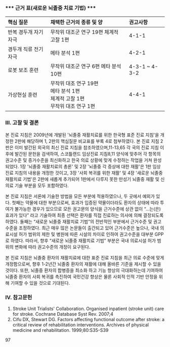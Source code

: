### *** 근거 표(새로운 뇌졸중 치료 기법) ***

| 핵심 질문 | 채택한 근거의 종류 및 양 | 권고사항 |
| :-------- | :----------------------- | :------- |
| 반복 경두개 자기자극 | 무작위 대조군 연구 19편 체계적 고찰 1편 | 4-1-1 |
| 경두개 직류 전기자극 | 메타 분석 1편 | 4-2-1 |
| 로봇 보조 훈련 | 무작위 대조군 연구 6편 메타 분석 10편 | 4-3-1 ~ 4-3-2 |
| 가상현실 훈련 | 무작위 대조 연구 19편<br>메타 분석 1편<br>체계적 고찰 1편<br>무작위 대조 연구 1편 | 4-4-1 |

### III. 고찰 및 결론

본 진료 지침은 2009년에 개발된 '뇌졸중 재활치료를 위한 한국형 표준 진료 지침'을 개정한 2판에 해당하며 1, 2판의 핵심질문 비교표를 부록 4로 첨부하였다. 본 진료 지침 2판은 이미 발간된 외국의 최신 진료 지침을 참조하였으며,11-13,65 각 국의 진료 지침 이후에 발간된 문헌을 검색하여, 스코틀랜드 임상진료 지침8,11 양식에 맞추어 각 항목의 권고수준 및 증거수준을 최신화하고 한국 의료 상황에 맞게 수정하는 작업을 거쳐 완성되었다. 1장 '뇌졸중 재활치료의 총론' 및 2장 '뇌졸중 각 증상에 대한 재활'은 1판 임상진료 지침의 내용을 개정한 것이고, 3장 '사회 복귀를 위한 재활' 및 4장 '새로운 뇌졸중 재활치료 기법'은 2판에 새롭게 추가되어 1판에서 다루지 못한 만성기 뇌졸중 재활 및 신의료 기술 부분을 모두 포함하였다.

본 진료 지침은 서론에 기술한 방법을 모든 부분에 적용하였으나, 두 곳에서 예외가 있다. 첫째는 약물에 대한 부분으로써, 효과가 입증된 약물이더라도 환자의 상태에 따라 투여가 불가능한 경우가 있으므로 모든 권고문의 양식을 근거수준에 상관 없이 “…는(은) 효과가 있다” 라고 기술하여 최종 선택은 환자를 직접 진료하는 의사에 의해 결정되도록 하였다. 둘째는 “새로운 뇌졸중 재활치료 기법”의 전반적인 부분에서 근거수준 및 권고수준을 조정하였다. 최근 매우 많은 논문들이 출간되고 있어 근거수준은 높으나, 국내 의료시설 허가 범위의 제한 및 병원에 따른 시설의 차이로 인하여 권고수준을 대부분 GPP 로 하였다. 따라서, 향후 “새로운 뇌졸중 재활치료 기법” 부분은 국내 의료시설 허가 범위의 변화에 따라 권고수준의 개정이 요구된다.

본 진료 지침은 뇌졸중 환자의 재활치료에 대한 표준 진료 지침을 최근 의료 수준에 맞게 개정함으로써, 향후 1-2년간 뇌졸중 환자의 재활에 대해 올바른 기준을 제시할 수 있을 것이다. 또한, 뇌졸중 환자의 합병증을 최소화 하고 기능 향상의 극대화하는데 기여하여 뇌졸중 환자의 사회 복귀를 촉진하여 국민건강 향상은 물론 사회적 인적 기반 안정을 위해 기여할 수 있을 것으로 기대된다.

### IV. 참고문헌

1) Stroke Unit Trialists' Collaboration. Organised inpatient (stroke unit) care for stroke. Cochrane Database Syst Rev. 2007;4
2) Cifu DX, Stewart DG. Factors affecting functional outcome after stroke: a critical review of rehabilitation interventions. Archives of physical medicine and rehabilitation. 1999;80:S35-S39

<PAGE>97